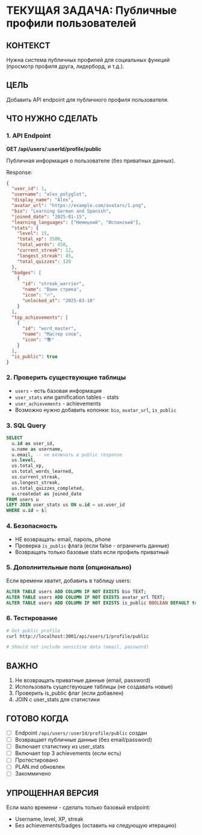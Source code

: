 # ТЕКУЩАЯ ЗАДАЧА: Публичные профили пользователей

## КОНТЕКСТ
Нужна система публичных профилей для социальных функций (просмотр профиля друга, лидерборд, и т.д.).

## ЦЕЛЬ
Добавить API endpoint для публичного профиля пользователя.

## ЧТО НУЖНО СДЕЛАТЬ

### 1. API Endpoint

**GET /api/users/:userId/profile/public**

Публичная информация о пользователе (без приватных данных).

Response:
```json
{
  "user_id": 1,
  "username": "alex_polyglot",
  "display_name": "Alex",
  "avatar_url": "https://example.com/avatars/1.png",
  "bio": "Learning German and Spanish",
  "joined_date": "2025-01-15",
  "learning_languages": ["Немецкий", "Испанский"],
  "stats": {
    "level": 15,
    "total_xp": 3500,
    "total_words": 450,
    "current_streak": 12,
    "longest_streak": 45,
    "total_quizzes": 120
  },
  "badges": [
    {
      "id": "streak_warrior",
      "name": "Воин стрика",
      "icon": "🔥",
      "unlocked_at": "2025-03-10"
    }
  ],
  "top_achievements": [
    {
      "id": "word_master",
      "name": "Мастер слов",
      "icon": "📚"
    }
  ],
  "is_public": true
}
```

### 2. Проверить существующие таблицы

- `users` - есть базовая информация
- `user_stats` или gamification tables - stats
- `user_achievements` - achievements
- Возможно нужно добавить колонки: `bio`, `avatar_url`, `is_public`

### 3. SQL Query

```sql
SELECT
  u.id as user_id,
  u.name as username,
  u.email, -- не включать в public response
  us.level,
  us.total_xp,
  us.total_words_learned,
  us.current_streak,
  us.longest_streak,
  us.total_quizzes_completed,
  u.createdat as joined_date
FROM users u
LEFT JOIN user_stats us ON u.id = us.user_id
WHERE u.id = $1
```

### 4. Безопасность

- НЕ возвращать: email, пароль, phone
- Проверка `is_public` флага (если false - ограничить данные)
- Возвращать только базовые stats если профиль приватный

### 5. Дополнительные поля (опционально)

Если времени хватит, добавить в таблицу users:
```sql
ALTER TABLE users ADD COLUMN IF NOT EXISTS bio TEXT;
ALTER TABLE users ADD COLUMN IF NOT EXISTS avatar_url TEXT;
ALTER TABLE users ADD COLUMN IF NOT EXISTS is_public BOOLEAN DEFAULT true;
```

### 6. Тестирование

```bash
# Get public profile
curl http://localhost:3001/api/users/1/profile/public

# Should not include sensitive data (email, password)
```

## ВАЖНО
1. Не возвращать приватные данные (email, password)
2. Использовать существующие таблицы (не создавать новые)
3. Проверить is_public флаг (если добавлен)
4. JOIN с user_stats для статистики

## ГОТОВО КОГДА
- [ ] Endpoint `/api/users/:userId/profile/public` создан
- [ ] Возвращает публичные данные (без email/password)
- [ ] Включает статистику из user_stats
- [ ] Включает top 3 achievements (если есть)
- [ ] Протестировано
- [ ] PLAN.md обновлен
- [ ] Закоммичено

## УПРОЩЕННАЯ ВЕРСИЯ
Если мало времени - сделать только базовый endpoint:
- Username, level, XP, streak
- Без achievements/badges (оставить на следующую итерацию)
